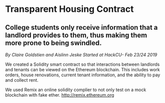 # Transparent Housing Contract
## College students only receive information that a landlord provides to them, thus making them more prone to being swindled.
*By Claire Goldstien and Aislinn Jeske* 
*Started at HackCU- Feb 23/24 2019*

We created a Solidity smart contract so that interactions between landlords and tenants can be viewed on the Ethereum blockchain. This includes work orders, house renovations, current tenant information, and the ability to pay and collect rent.

We used Remix an online solidity complier to not only test on a mock blockchain with fake ether. http://remix.ethereum.org







